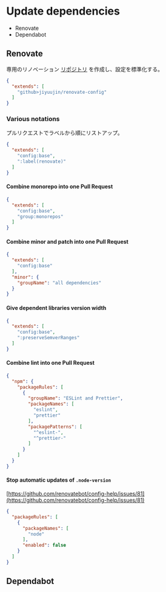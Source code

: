 # Update dependencies

- Renovate
- Dependabot

## Renovate

専用のリノベーション [リポジトリ](https://github.com/jiyuujin/renovate-config) を作成し、設定を標準化する。

```json
{
  "extends": [
    "github>jiyuujin/renovate-config"
  ]
}
```

### Various notations

プルリクエストでラベルから順にリストアップ。

```json
{
  "extends": [
    "config:base",
    ":label(renovate)"
  ]
}
```

#### Combine monorepo into one Pull Request

```json
{
  "extends": [
    "config:base",
    "group:monorepos"
  ]
}
```

#### Combine minor and patch into one Pull Request

```json
{
  "extends": [
    "config:base"
  ],
  "minor": {
    "groupName": "all dependencies"
  }
}
```

#### Give dependent libraries version width

```json
{
  "extends": [
    "config:base",
    ":preserveSemverRanges"
  ]
}
```

#### Combine lint into one Pull Request

```json
{
  "npm": {
    "packageRules": [
      {
        "groupName": "ESLint and Prettier",
        "packageNames": [
          "eslint",
          "prettier"
        ],
        "packagePatterns": [
          "^eslint-",
          "^prettier-"
        ]
      }
    ]
  }
}
```

#### Stop automatic updates of `.node-version`

[https://github.com/renovatebot/config-help/issues/81](https://github.com/renovatebot/config-help/issues/81)

```json
{
  "packageRules": [
    {
      "packageNames": [
        "node"
      ],
      "enabled": false
    }
  ]
}
```

## Dependabot
